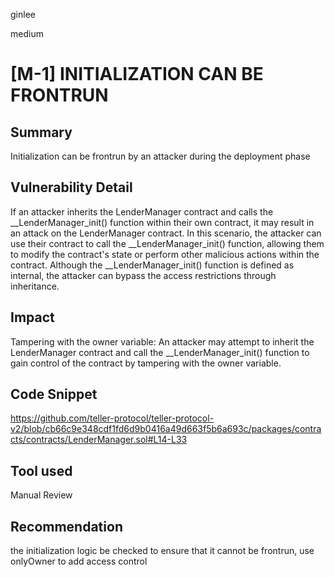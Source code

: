 ginlee

medium

# [M-1] INITIALIZATION CAN BE FRONTRUN

## Summary
Initialization can be frontrun by an attacker during the deployment phase

## Vulnerability Detail
If an attacker inherits the LenderManager contract and calls the __LenderManager_init() function within their own contract, it may result in an attack on the LenderManager contract. In this scenario, the attacker can use their contract to call the __LenderManager_init() function, allowing them to modify the contract's state or perform other malicious actions within the contract. Although the __LenderManager_init() function is defined as internal, the attacker can bypass the access restrictions through inheritance.

## Impact
Tampering with the owner variable: An attacker may attempt to inherit the LenderManager contract and call the __LenderManager_init() function to gain control of the contract by tampering with the owner variable.

## Code Snippet
https://github.com/teller-protocol/teller-protocol-v2/blob/cb66c9e348cdf1fd6d9b0416a49d663f5b6a693c/packages/contracts/contracts/LenderManager.sol#L14-L33

## Tool used
Manual Review

## Recommendation
the initialization logic be checked to ensure that it cannot be frontrun, use onlyOwner to add access control 